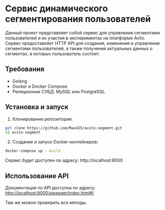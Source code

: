 # Сервис динамического сегментирования пользователей

Данный проект представляет собой сервис для управления сегментами пользователей и их участия в экспериментах на платформе Avito. Сервис предоставляет HTTP API для создания, изменения и управления сегментами пользователей, а также получения актуальных данных о сегментах, в которых пользователь состоит.

## Требования

- Golang
- Docker и Docker Compose
- Реляционная СУБД: MySQL или PostgreSQL

## Установка и запуск

1. Клонирование репозитория:

```bash
git clone https://github.com/Max425/avito-segment.git
cd avito-segment
```

2. Создание и запуск Docker-контейнеров:

```bash
docker-compose up --build
```

Сервис будет доступен по адресу: http://localhost:8000

## Использование API

Документация по API доступна по адресу: [http://localhost:8000/swagger/index.html#/](http://localhost:8000/swagger/index.html#/)

Там же можно проверить все методы.